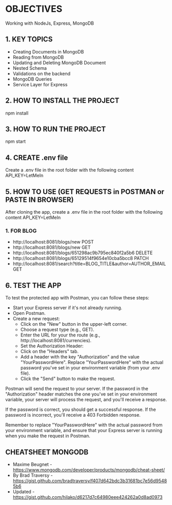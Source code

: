 # OBJECTIVES
Working with NodeJs, Express, MongoDB

## 1. KEY TOPICS
- Creating Documents in MongoDB
- Reading from MongoDB
- Updating and Deleting MongoDB Document
- Nested Schema
- Validations on the backend
- MongoDB Queries
- Service Layer for Express


## 2. HOW TO INSTALL THE PROJECT
npm install

## 3. HOW TO RUN THE PROJECT
npm start

## 4. CREATE .env file
Create a .env file in the root folder with the following content
API_KEY=LetMeIn

## 5. HOW TO USE (GET REQUESTS in POSTMAN or PASTE IN BROWSER)
After cloning the app, create a .env file in the root folder with the following content
API_KEY=LetMeIn

### 1. FOR BLOG
- http://localhost:8081/blogs/new POST
- http://localhost:8081/blogs/new GET
- http://localhost:8081/blogs/651298ac9b795ec840f2a5b6 DELETE
- http://localhost:8081/blogs/65129514f9654e10cba5bcc8 PATCH
- http://localhost:8081/search?title=BLOG_TITLE&author=AUTHOR_EMAIL GET

## 6. TEST THE APP
To test the protected app with Postman, you can follow these steps:

- Start your Express server if it's not already running.
- Open Postman.
- Create a new request:
    - Click on the "New" button in the upper-left corner.
    - Choose a request type (e.g., GET).
    - Enter the URL for your the route (e.g., http://localhost:8081/currencies).
    - Set the Authorization Header:
    - Click on the "Headers" tab.
    - Add a header with the key "Authorization" and the value "YourPasswordHere". Replace "YourPasswordHere" with the actual password you've set in your environment variable (from your .env file).
    - Click the "Send" button to make the request.

Postman will send the request to your server. If the password in the "Authorization" header matches the one you've set in your environment variable, your server will process the request, and you'll receive a response.

If the password is correct, you should get a successful response. If the password is incorrect, you'll receive a 403 Forbidden response.

Remember to replace "YourPasswordHere" with the actual password from your environment variable, and ensure that your Express server is running when you make the request in Postman.

## CHEATSHEET MONGODB
- Maxime Beugnet - https://www.mongodb.com/developer/products/mongodb/cheat-sheet/ 
- By Brad Traversy - https://gist.github.com/bradtraversy/f407d642bdc3b31681bc7e56d95485b6 
- Updated - https://gist.github.com/hilako/d6217d7c64980eee424262a0d8ad0973
